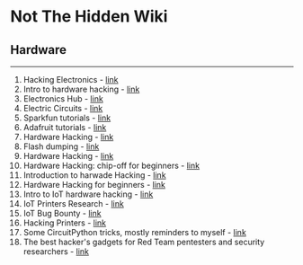 # Not The Hidden Wiki

## Hardware
-----

1. Hacking Electronics - [link](https://elhacker.info/manuales/Electricidad-Electronica/Hacking%20Electronics%20-%20An%20Illustrated%20DIY%20Guide.pdf)
2. Intro to hardware hacking - [link](https://www.cyberark.com/resources/threat-research-blog/an-introduction-to-hardware-hacking)
3. Electronics Hub - [link](https://www.electronicshub.org/)
4. Electric Circuits - [link](https://www.allaboutcircuits.com/textbook/)
5. Sparkfun tutorials - [link](https://learn.sparkfun.com/tutorials)
6. Adafruit tutorials - [link](https://learn.adafruit.com/)
7. Hardware Hacking - [link](https://hackaday.com/tag/hardware-hacking/)
8. Flash dumping - [link](https://blog.quarkslab.com/flash-dumping-part-i.html)
9. Hardware Hacking - [link](https://www.nicolascollins.com/texts/originalhackingmanual.pdf)
10. Hardware Hacking: chip-off for beginners - [link](https://www.tarlogic.com/blog/hardware-hacking-chip-off-for-beginners/)
11. Introduction to harwade Hacking - [link](https://abrictosecurity.com/introduction-to-hardware-hacking-part-1/)
12. Hardware Hacking for beginners - [link](https://www.tinkerforge.com/en/doc/Kits/HardwareHacking/ForBeginners.html)
13. Intro to IoT hardware hacking - [link](https://infosecwriteups.com/intro-to-iot-hardware-hacking-abd5f591e86e)
14. IoT Printers Research - [link](https://wootcloud.com/wp-content/uploads/2020/04/IOT-Printer-Research.pdf)
15. IoT Bug Bounty - [link](https://bugprove.com/knowledge-hub/iot-bug-bounty-hunting-using-bug-prove)
16. Hacking Printers - [link](http://hacking-printers.net/wiki/index.php/Main_Page)
17. Some CircuitPython tricks, mostly reminders to myself - [link](https://github.com/todbot/circuitpython-tricks)
18. The best hacker's gadgets for Red Team pentesters and security researchers - [link](https://github.com/yadox666/The-Hackers-Hardware-Toolkit)